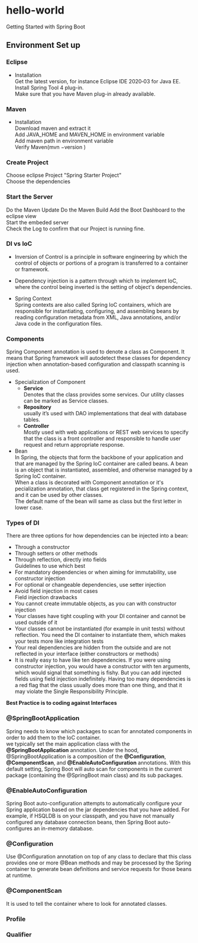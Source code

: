 # hello-world
Getting Started with Spring Boot

## Environment Set up
### Eclipse
- Installation  
Get the latest version, for instance Eclipse IDE 2020‑03 for Java EE.   
Install Spring Tool 4 plug-in.  
Make sure that you have Maven plug-in already available.  

### Maven   
- Installation  
Download maven and extract it  
Add JAVA_HOME and MAVEN_HOME in environment variable  
Add maven path in environment variable  
Verify Maven(mvn −version )  

### Create Project
Choose eclipse Project "Spring Starter Project"  
Choose the dependencies  

### Start the Server  
Do the Maven Update
Do the Maven Build
Add the Boot Dashboard to the eclipse view  
Start the embeded server  
Check the Log to confirm that our Project is running fine.  

### DI vs IoC 
- Inversion of Control is a principle in software engineering by which the control of objects or portions of a program is transferred to a container or framework.  
- Dependency injection is a pattern through which to implement IoC, where the control being inverted is the setting of object's dependencies.  

 - Spring Context  
 Spring contexts are also called Spring IoC containers, which are responsible for instantiating, configuring, and assembling beans by reading configuration metadata from XML, Java annotations, and/or Java code in the configuration files.  
 
### Components  
 Spring Component annotation is used to denote a class as Component. It means that Spring framework will autodetect these classes for dependency injection when annotation-based configuration and classpath scanning is used.   

 - Specialization of Component  
   - **Service**  
   Denotes that the class provides some services. Our utility classes can be marked as Service classes.  
   - **Repository**  
   usually it’s used with DAO implementations that deal with database tables.
   - **Controller**  
   Mostly used with web applications or REST web services to specify that the class is a front controller and responsible to handle user request and return appropriate response.  
 - Bean  
 In Spring, the objects that form the backbone of your application and that are managed by the Spring IoC container are called beans. A bean is an object that is instantiated, assembled, and otherwise managed by a Spring IoC container.  
 When a class is decorated with Component annotation or it's pecialization annotation, that class get registered in the Spring context, and it can be used by other classes.  
 The default name of the bean will same as class but the first letter in lower case.  
 
 ### Types of DI  
There are three options for how dependencies can be injected into a bean:  

- Through a constructor  
- Through setters or other methods  
- Through reflection, directly into fields  
Guidelines to use which best  
- For mandatory dependencies or when aiming for immutability, use constructor injection   
- For optional or changeable dependencies, use setter injection   
- Avoid field injection in most cases  
Field injection drawbacks  
- You cannot create immutable objects, as you can with constructor injection  
- Your classes have tight coupling with your DI container and cannot be used outside of it  
- Your classes cannot be instantiated (for example in unit tests) without reflection. You need the DI container to instantiate them, which makes your tests more like integration tests  
- Your real dependencies are hidden from the outside and are not reflected in your interface (either constructors or methods)  
- It is really easy to have like ten dependencies. If you were using constructor injection, you would have a constructor with ten arguments, which would signal that something is fishy. But you can add injected fields using field injection indefinitely. Having too many dependencies is a red flag that the class usually does more than one thing, and that it may violate the Single Responsibility Principle. 

**Best Practice is to coding against Interfaces**  
### @SpringBootApplication
Spring needs to know which packages to scan for annotated components in order to add them to the IoC container.  
we typically set the main application class with the **@SpringBootApplication** annotation. Under the hood, @SpringBootApplication is a composition of the **@Configuration**, **@ComponentScan**, and **@EnableAutoConfiguration** annotations. With this default setting, Spring Boot will auto scan for components in the current package (containing the @SpringBoot main class) and its sub packages.  
### @EnableAutoConfiguration   
Spring Boot auto-configuration attempts to automatically configure your Spring application based on the jar dependencies that you have added. For example, if HSQLDB is on your classpath, and you have not manually configured any database connection beans, then Spring Boot auto-configures an in-memory database.  
### @Configuration  
Use @Configuration annotation on top of any class to declare that this class provides one or more @Bean methods and may be processed by the Spring container to generate bean definitions and service requests for those beans at runtime.  
### @ComponentScan  
It is used to tell the container where to look for annotated classes.  


### Profile  
### Qualifier  


 
 
